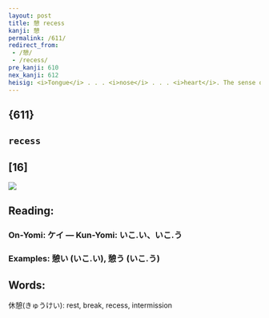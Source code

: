 ```yaml
---
layout: post
title: 憩 recess
kanji: 憩
permalink: /611/
redirect_from:
 - /憩/
 - /recess/
pre_kanji: 610
nex_kanji: 612
heisig: <i>Tongue</i> . . . <i>nose</i> . . . <i>heart</i>. The sense of <i>breath</i> from the last frame should not be used; it could lead you to put only the <i>nose</i> over the <i>heart</i> and leave the <i>tongue</i> off to one side.
---
```


## {611}

## `recess`

## [16]

<div class="stroke"><img src="E686A9.png" /></div>

## Reading:

### On-Yomi: ケイ &mdash; Kun-Yomi: いこ.い、いこ.う

### Examples: 憩い (いこ.い), 憩う (いこ.う)

## Words:

休憩(きゅうけい): rest, break, recess, intermission
